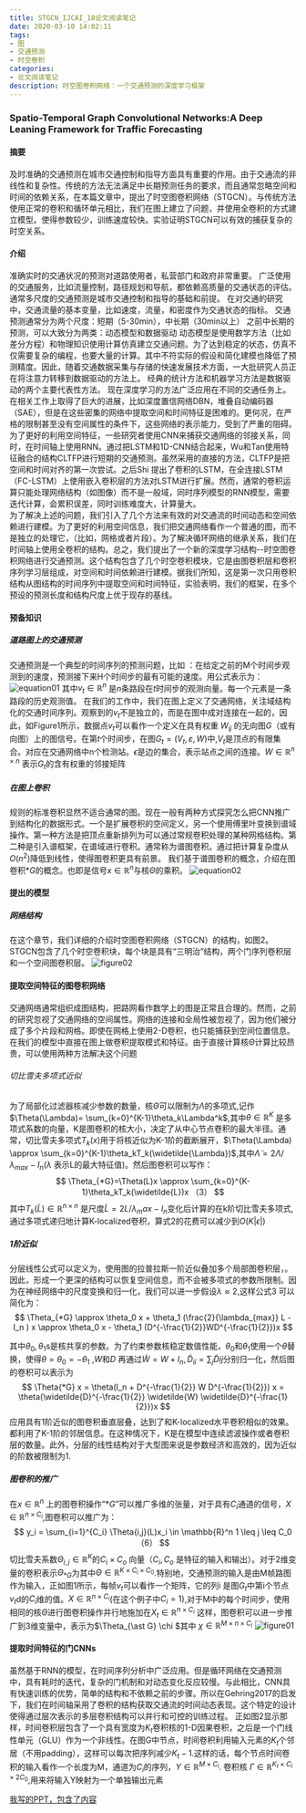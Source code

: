 ```yaml
---
title: STGCN_IJCAI_18论文阅读笔记
date: 2020-03-10 14:02:11
tags:
- 图
- 交通预测
- 时空卷积
categories:
- 论文阅读笔记
description: 时空图卷积网络：一个交通预测的深度学习框架
---
```


### Spatio-Temporal Graph Convolutional Networks:A Deep Leaning Framework for Traffic Forecasting

#### 摘要
及时准确的交通预测在城市交通控制和指导方面具有重要的作用。由于交通流的非线性和复杂性。传统的方法无法满足中长期预测任务的要求，而且通常忽略空间和时间的依赖关系，在本篇文章中，提出了时空图卷积网络（STGCN）。与传统方法使用正常的卷积和循环单元相比，我们在图上建立了问题，并使用全卷积的方式建立模型。使得参数较少，训练速度较快。实验证明STGCN可以有效的捕获复杂的时空关系。
#### 介绍
准确实时的交通状况的预测对道路使用者，私营部门和政府非常重要。
广泛使用的交通服务，比如流量控制，路径规划和导航，都依赖高质量的交通状态的评估。
通常多尺度的交通预测是城市交通控制和指导的基础和前提。
在对交通的研究中，交通流量的基本变量，比如速度，流量，和密度作为交通状态的指标。
交通预测通常分为两个尺度：短期（5-30min），中长期（30min以上）
之前中长期的预测，可以大致分为两类：动态模型和数据驱动
动态模型是使用数学方法（比如差分方程）和物理知识使用计算仿真建立交通问题。为了达到稳定的状态，仿真不仅需要复杂的编程，也要大量的计算。其中不符实际的假设和简化建模也降低了预测精度。因此，随着交通数据采集与存储的快速发展技术方面，一大批研究人员正在将注意力转移到数据驱动的方法上。
经典的统计方法和机器学习方法是数据驱动的两个主要代表性方法。
现在深度学习的方法广泛应用在不同的交通任务上。在相关工作上取得了巨大的进展，比如深度置信网络DBN，堆叠自动编码器（SAE），但是在这些密集的网络中提取空间和时间特征是困难的。更何况，在严格的限制甚至没有空间属性的条件下，这些网络的表示能力，受到了严重的阻碍。
为了更好的利用空间特征，一些研究者使用CNN来捕获交通网络的邻接关系，同时，在时间轴上使用RNN。通过把LSTM和1D-CNN结合起来，Wu和Tan使用特征融合的结构CLTFP进行短期的交通预测。虽然采用的直接的方法，CLTFP是把空间和时间对齐的第一次尝试。之后Shi 提出了卷积的LSTM，在全连接LSTM（FC-LSTM）上使用嵌入卷积层的方法对LSTM进行扩展。然而，通常的卷积运算只能处理网络结构（如图像）而不是一般域，同时序列模型的RNN模型，需要迭代计算，会累积误差，同时训练难度大，计算量大。  
为了解决上述的问题，我们引入了几个方法来有效的对交通流的时间动态和空间依赖进行建模。为了更好的利用空间信息，我们把交通网络看作一个普通的图，而不是独立的处理它，（比如，网格或者片段）。为了解决循环网络的继承关系，我们在时间轴上使用全卷积的结构。总之，我们提出了一个新的深度学习结构--时空图卷积网络进行交通预测。这个结构包含了几个时空卷积模块，它是由图卷积层和卷积序列学习层组成，对空间和时间依赖进行建模。据我们所知，这是第一次只用卷积结构从图结构的时间序列中提取空间和时间特征，实验表明，我们的框架，在多个预设的预测长度和结构尺度上优于现存的基线。

#### 预备知识
##### 道路图上的交通预测
交通预测是一个典型的时间序列的预测问题，比如 ：在给定之前的M个时间步观测到的速度，预测接下来H个时间步的最有可能的速度。用公式表示为：
![equation01](/images/论文阅读笔记/STGCN_IJCAI-18论文阅读笔记/equation01.png)
其中$v_t \in \mathbb{R}^n$ 是$n$条路段在$t$时间步的观测向量。每一个元素是一条路段的历史观测值。
在我们的工作中，我们在图上定义了交通网络，关注域结构化的交通时间序列。观察到的$v_t$不是独立的，而是在图中成对连接在一起的，因此，如Figure1所示，数据点$v_t$可以看作一个定义在具有权重 $W_{ij}$ 的无向图$G$（或有向图）上的图信号。在第$t$个时间步，在图$G_t =(V_t,\varepsilon,W)$中,$V_t$是顶点的有限集合。对应在交通网络中n个检测站。$\epsilon$是边的集合，表示站点之间的连接。$W \in \mathbb{R}^{n \times n}$ 表示$G_t$的含有权重的邻接矩阵 


##### 在图上卷积
规则的标准卷积显然不适合通常的图。现在一般有两种方式探究怎么把CNN推广到结构化的数据形式。一个是扩展卷积的空间定义，另一个使用傅里叶变换到谱域操作。第一种方法是把顶点重新排列为可以通过常规卷积处理的某种网格结构。第二种是引入谱框架，在谱域进行卷积。通常称为谱图卷积。通过把计算复杂度从$O(n^2)$降低到线性，使得图卷积更具有前景。
我们基于谱图卷积的概念，介绍在图卷积$*G$的概念。也即是信号$x \in \mathbb{R}^n$与核$\Theta$的乘积。
![equation02](/images/论文阅读笔记/STGCN_IJCAI-18论文阅读笔记/equation02.png)


#### 提出的模型
##### 网络结构
在这个章节，我们详细的介绍时空图卷积网络（STGCN）的结构，如图2。STGCN包含了几个时空卷积块，每个块是具有“三明治”结构，两个门序列卷积层和一个空间图卷积层。
![figure02](/images/论文阅读笔记/STGCN_IJCAI-18论文阅读笔记/figure02.png)

#### 提取空间特征的图卷积网络
交通网络通常组织成图结构，把路网看作数学上的图是正常且合理的。然而，之前的研究忽视了交通网络的空间属性。网络的连接和全局性被忽视了，因为他们被分成了多个片段和网格。即使在网格上使用2-D卷积，也只能捕获到空间位置信息。在我们的模型中直接在图上做卷积提取模式和特征。由于直接计算核$\Theta$计算比较昂贵，可以使用两种方法解决这个问题
###### 切比雪夫多项式近似

为了局部化过滤器核减少参数的数量，核$\Theta$可以限制为$\Lambda$的多项式,记作$\Theta(\Lambda)= \sum_{k=0}^{K-1}\theta_k\Lambda^k$,其中$\theta \in \mathbb{R}^K$ 是多项式系数的向量，K是图卷积的核大小，决定了从中心节点卷积的最大半径。通常，切比雪夫多项式$T_k(x)$用于将核近似为K-1阶的截断展开，$\Theta(\Lambda) \approx \sum_{k=0}^{K-1}\theta_kT_k(\widetilde{\Lambda})$,其中$\widetilde{\Lambda} = 2\Lambda /\lambda_{max} - I_n$($\lambda$ 表示L的最大特征值)。然后图卷积可以写作：
$$
\Theta_{*G}=\Theta(L)x \approx \sum_{k=0}^{K-1}\theta_kT_k(\widetilde{L})x    （3）
$$
其中$T_k(\widetilde{L}) \in \mathbb{R}^{n \times n}$ 是尺度$\widetilde{L}=2L/\lambda_max - I_n$变化后计算的在k阶切比雪夫多项式,通过多项式递归地计算K-localized卷积，算式2的花费可以减少到$O(K|\epsilon|)$
##### 1阶近似
分层线性公式可以定义为，使用图的拉普拉斯一阶近似叠加多个局部图卷积层，。因此，形成一个更深的结构可以恢复空间信息，而不会被多项式的参数所限制。因为在神经网络中的尺度变换和归一化，我们可以进一步假设$\lambda \approx 2$,这样公式3 可以简化为：
$$
\Theta_{*G} \approx \theta_0 x + \theta_1 (\frac{2}{\lambda_{max}} L - I_n ) x
\approx \theta_0 x - \theta_1 (D^{-\frac{1}{2}}WD^{-\frac{1}{2}})x
$$

其中$\theta_0,\theta_1$s是核共享的参数。为了约束参数核稳定数值性能，$\theta_0$和$\theta_1$使用一个$\theta$替换，使得$\theta = \theta_0= -\theta_1$ ,$W$和$D$ 再通过$\widetilde{W}=W+ I_n ,\widetilde{D}_{ii}=\sum_j\widetilde{D}{ij}$分别归一化，然后图的卷积可以表示为
$$
\Theta{*G} x = \theta(I_n + D^{-\frac{1}{2}} W D^{-\frac{1}{2}}) x
= \theta(\widetilde{D}^{-\frac{1}{2}} \widetilde{W} \widetilde{D}^{-\frac{1}{2}})x
$$
应用具有1阶近似的图卷积垂直层叠，达到了和K-localized水平卷积相似的效果。都利用了K-1阶的邻居信息。在这种情况下，K是在模型中连续滤波操作或者卷积层的数量。此外，分层的线性结构对于大型图来说是参数经济和高效的，因为近似的阶数被限制为1.
##### 图卷积的推广
在$x \in \mathbb{R}^n$ 上的图卷积操作“$*G$”可以推广多维的张量，对于具有$C_i$通道的信号，$X \in \mathbb{R}^{n \times C_i}$,图卷积可以推广为：
$$
y_i = \sum_{i=1}^{C_i} \Theta{i,j}(L)x_i \in \mathbb{R}^n 1 \leq j \leq C_0           
（6）
$$
切比雪夫系数$\Theta_{i,j} \in \mathbb{R}^K$的$C_i \times C_o$ 向量（$C_i,C_o$ 是特征的输入和输出）。对于2维变量的卷积表示$\Theta_{\ast G}$为其中$\Theta \in \mathbb{R}^{K \times C_i \times C_0}$.特别地，交通预测的输入是由M帧路图作为输入，正如图1所示，每帧$v_t$可以看作一个矩阵，它的列i 是图$G_t$中第i个节点$v_t$d的$C_i$维的值。$X \in \mathbb{R}^{n \times C_i}$(在这个例子中$C_i=1$),对于M中的每个时间步，使用相同的核$\Theta$进行图卷积操作并行地施加在$X_t \in \mathbb{R}^{n \times C_i}$ 这样，图卷积可以进一步推广到3维变量中，表示为$\Theta_{\ast G} \chi $其中 $\chi \in \mathbb{R}^{M \times n \times C_i}$
![figure01](/images/论文阅读笔记/STGCN_IJCAI-18论文阅读笔记/figure01.png)

#### 提取时间特征的门CNNs
虽然基于RNN的模型，在时间序列分析中广泛应用。但是循环网络在交通预测中，具有耗时的迭代，复杂的门机制和对动态变化反应较慢。与此相比，CNN具有快速训练的优势，简单的结构和不依赖之前的步骤。所以在Gehring2017的启发下，我们在时间轴采用了卷积的结构获取交通流的时间动态表现。这个特定的设计使得通过层次表示的多层卷积结构可以并行和可控的训练过程。
正如图2显示那样，时间卷积层包含了一个具有宽度为$K_t$卷积核的1-D因果卷积，之后是一个门线性单元（GLU）作为一个非线性。在图G中节点，时间卷积利用输入元素的$K_t$个邻居（不用padding），这样可以每次把序列减少$K_t -1$.这样的话，每个节点时间卷积的输入看作一个长度为M，通道为$C_i$的序列，$Y \in \mathbb{R}^{M \times C_i}$. 卷积核 $\Gamma \in  \mathbb{R}^{K_t \times C_i \times 2C_0}$,用来将输入Y映射为一个单独输出元素


[我写的PPT，包含了内容](/images/论文阅读笔记/STGCN_IJCAI-18论文阅读笔记/交通速度预测STGCN.pptx)
